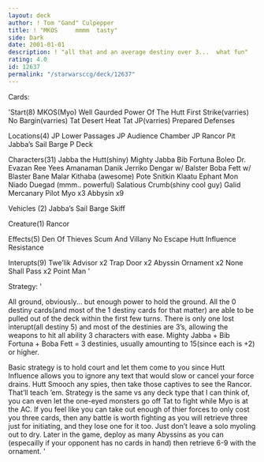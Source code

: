```yaml
---
layout: deck
author: ! Tom "Gand" Culpepper
title: ! "MKOS     mmmm  tasty"
side: Dark
date: 2001-01-01
description: ! "all that and an average destiny over 3...  what fun"
rating: 4.0
id: 12637
permalink: "/starwarsccg/deck/12637"
---
```

Cards: 

'Start(8)
MKOS(Myo)
Well Gaurded
Power Of The Hutt
First Strike(varries)
No Bargin(varries)
Tat Desert Heat
Tat JP(varries)
Prepared Defenses

Locations(4)
JP Lower Passages
JP Audience Chamber
JP Rancor Pit
Jabba’s Sail Barge P Deck

Characters(31)
Jabba the Hutt(shiny)
Mighty Jabba
Bib Fortuna
Boleo
Dr. Evazan
Ree Yees
Amanaman
Danik Jerriko
Dengar w/ Balster
Boba Fett w/ Blaster
Bane Malar
Kithaba (awesome)
Pote Snitkin
Klaatu
Ephant Mon
Niado Duegad (mmm..  powerful)
Salatious Crumb(shiny cool guy)
Galid
Mercanary Pilot
Myo x3
Abbysin x9

Vehicles (2)
Jabba’s Sail Barge
Skiff

Creature(1)
Rancor

Effects(5)
Den Of Thieves
Scum And Villany
No Escape
Hutt Influence
Resistance

Interupts(9)
Twe’lik Advisor x2
Trap Door x2
Abyssin Ornament x2
None Shall Pass x2
Point Man '

Strategy: '

All ground, obviously... but enough power to hold the ground.  All the 0 destiny cards(and most of the 1 destiny cards for that matter) are able to be pulled out of the deck within the first few turns.  There is only one lost interupt(all destiny 5) and most of the destinies are 3’s, allowing the weapons to hit all ability 3 characters with ease.
  Mighty Jabba + Bib Fortuna + Boba Fett = 3 destinies, usually amounting to 15(since each is +2) or higher.

Basic strategy is to hold court and let them come to you since Hutt Influence allows you to ignore any text that would slow or cancel your force drains.  Hutt Smooch any spies, then take those captives to see the Rancor.  That’ll teach ’em.  Strategy is the same vs any deck type that I can think of, you can even let the one-eyed monsters go off Tat to fight while Myo is at the AC.  If you feel like you can take out enough of thier forces to only cost you three cards, then any battle is worth fighting as you will retrieve three just for initiating, and they lose one for it too.  Just don’t leave a solo myoling out to dry.  Later in the game, deploy as many Abyssins as you can (especailly if your opponent has no cards in hand) then retrieve 6-9 with the ornament.  '
